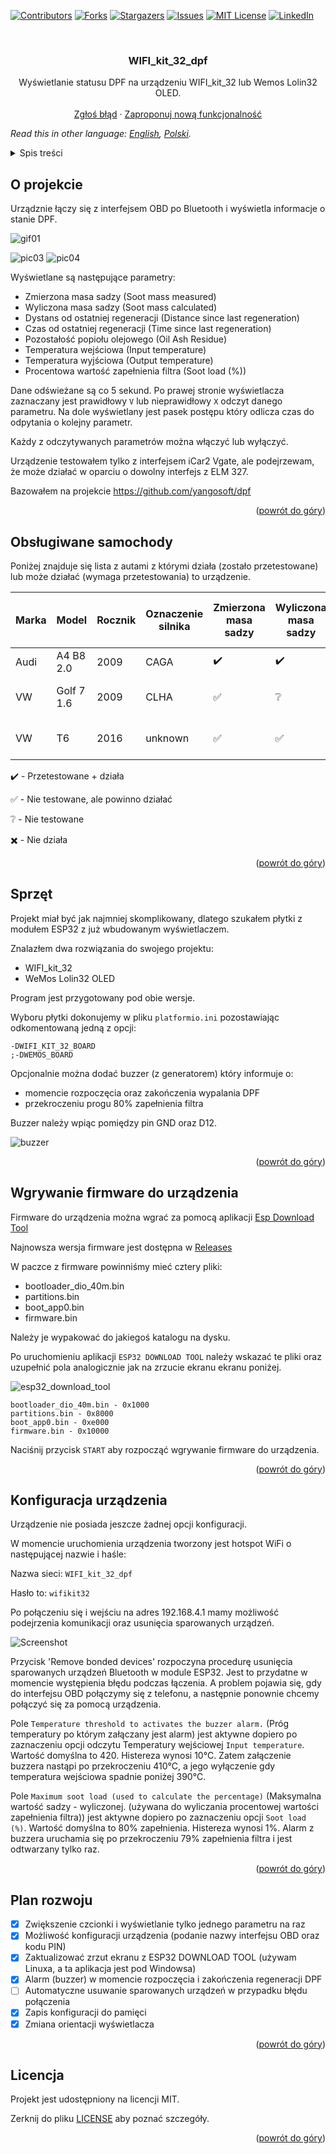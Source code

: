 <div id="top"></div>

[![Contributors][contributors-shield]][contributors-url]
[![Forks][forks-shield]][forks-url]
[![Stargazers][stars-shield]][stars-url]
[![Issues][issues-shield]][issues-url]
[![MIT License][license-shield]][license-url]
[![LinkedIn][linkedin-shield]][linkedin-url]

<br />
<div align="center">

<h3 align="center">WIFI_kit_32_dpf</h3>

  <p align="center">
    Wyświetlanie statusu DPF na urządzeniu WIFI_kit_32 lub Wemos Lolin32 OLED.
    <br />
    <br />
    <a href="https://github.com/blizniukp/WIFI_kit_32_dpf/issues">Zgłoś błąd</a>
    ·
    <a href="https://github.com/blizniukp/WIFI_kit_32_dpf/issues">Zaproponuj nową funkcjonalność</a>
  </p>
</div>

*Read this in other language: [English](README.md), [Polski](README.pl.md).*

<details>
  <summary>Spis treści</summary>
  <ol>
    <li><a href="#o-projekcie">O projekcie</a></li>
    <li><a href="#obslugiwane-samochody">Obsługiwane samochody</a></li>
    <li><a href="#sprzęt">Sprzęt</a></li>
    <li><a href="#wgrywanie-firmware-do-urządzenia">Wgrywanie firmware do urządzenia</a></li>
    <li><a href="#konfiguracja-urządzenia">Konfiguracja urządzenia</a></li>
    <li><a href="#plan-rozwoju">Plan rozwoju</a></li>
    <li><a href="#licencja">Licencja</a></li>
  </ol>
</details>

<!-- ABOUT THE PROJECT -->
## O projekcie

Urządznie łączy się z interfejsem OBD po Bluetooth i wyświetla informacje o stanie DPF.

![gif01](/docs/gif01.gif)

![pic03](/docs/pic03.png)
![pic04](/docs/pic04.png)

Wyświetlane są następujące parametry:

* Zmierzona masa sadzy (Soot mass measured)
* Wyliczona masa sadzy (Soot mass calculated)
* Dystans od ostatniej regeneracji (Distance since last regeneration)
* Czas od ostatniej regeneracji (Time since last regeneration)
* Pozostałość popiołu olejowego (Oil Ash Residue)
* Temperatura wejściowa (Input temperature)
* Temperatura wyjściowa (Output temperature)
* Procentowa wartość zapełnienia filtra (Soot load (%))


Dane odświeżane są co 5 sekund. Po prawej stronie wyświetlacza zaznaczany jest prawidłowy `V` lub nieprawidłowy `X` odczyt danego parametru.
Na dole wyświetlany jest pasek postępu który odlicza czas do odpytania o kolejny parametr.

Każdy z odczytywanych parametrów można włączyć lub wyłączyć.

Urządzenie testowałem tylko z interfejsem iCar2 Vgate, ale podejrzewam, że może działać w oparciu o dowolny interfejs z ELM 327.

Bazowałem na projekcie https://github.com/yangosoft/dpf

<p align="right">(<a href="#top">powrót do góry</a>)</p>

## Obsługiwane samochody

Poniżej znajduje się lista z autami z którymi działa (zostało przetestowane) lub może działać (wymaga przetestowania) to urządzenie.

|  Marka |  Model      | Rocznik | Oznaczenie silnika | Zmierzona masa sadzy | Wyliczona masa sadzy | Dystans od ostatniej regeneracji | Czas od ostatniej regeneracji | Temperatura wejściowa | Temperatura wyjściowa | Pozostałość popiołu olejowego    | Procentowa wartość zapełnienia filtra (%)      |  Link         |
| ------ | ----------- | ------  | ------------------ | -------------------- | -------------------- | ----------------------------- | --------------------- | -----------------  | ------------------ | ---------------    | -------------      | ------------- |
|  Audi  |  A4 B8 2.0  |  2009   |       CAGA         | :heavy_check_mark:   | :heavy_check_mark:   | :heavy_check_mark:            | :heavy_check_mark:    | :heavy_check_mark: | :heavy_check_mark: | :heavy_check_mark: | :heavy_check_mark: |     -         |
|  VW    |  Golf 7 1.6 |  2009   |       CLHA         | :white_check_mark:   | :grey_question:      | :grey_question:               | :grey_question:       | :grey_question:    | :grey_question:    | :white_check_mark: | :white_check_mark: | https://forums.tdiclub.com/index.php?threads/reading-soot-level-with-torque.464119/page-5 |
|  VW    |  T6         |  2016   |      unknown       | :white_check_mark:   | :white_check_mark:   | :white_check_mark:            | :white_check_mark:    | :white_check_mark: | :white_check_mark: | :white_check_mark: | :white_check_mark: | https://www.t6forum.com/threads/vw-t6-custom-pid-codes-for-dpf.33964/ |


:heavy_check_mark: - Przetestowane + działa

:white_check_mark: - Nie testowane, ale powinno działać

:grey_question: - Nie testowane

:heavy_multiplication_x: - Nie działa

<p align="right">(<a href="#top">powrót do góry</a>)</p>

## Sprzęt

Projekt miał być jak najmniej skomplikowany, dlatego szukałem płytki z modułem ESP32 z już wbudowanym wyświetlaczem.

Znalazłem dwa rozwiązania do swojego projektu:
* WIFI_kit_32 
* WeMos Lolin32 OLED

Program jest przygotowany pod obie wersje.

Wyboru płytki dokonujemy w pliku `platformio.ini` pozostawiając odkomentowaną jedną z opcji:

```
-DWIFI_KIT_32_BOARD
;-DWEMOS_BOARD
```

Opcjonalnie można dodać buzzer (z generatorem) który informuje o:
- momencie rozpoczęcia oraz zakończenia wypalania DPF
- przekroczeniu progu 80% zapełnienia filtra

Buzzer należy wpiąc pomiędzy pin GND oraz D12.

![buzzer](/docs/buzzer.png)

<p align="right">(<a href="#top">powrót do góry</a>)</p>

## Wgrywanie firmware do urządzenia

Firmware do urządzenia można wgrać za pomocą aplikacji [Esp Download Tool](https://www.espressif.com/en/support/download/other-tools)


Najnowsza wersja firmware jest dostępna w [Releases](https://github.com/blizniukp/WIFI_kit_32_dpf/releases)


W paczce z firmware powinniśmy mieć cztery pliki:
- bootloader_dio_40m.bin
- partitions.bin
- boot_app0.bin
- firmware.bin

Należy je wypakować do jakiegoś katalogu na dysku.

Po uruchomieniu aplikacji `ESP32 DOWNLOAD TOOL` należy wskazać te pliki oraz uzupełnić pola analogicznie jak na zrzucie ekranu ekranu poniżej.

![esp32_download_tool](/docs/esp32_download_tool.png)

```
bootloader_dio_40m.bin - 0x1000
partitions.bin - 0x8000
boot_app0.bin - 0xe000
firmware.bin - 0x10000
```

Naciśnij przycisk `START` aby rozpocząć wgrywanie firmware do urządzenia.

<p align="right">(<a href="#top">powrót do góry</a>)</p>


## Konfiguracja urządzenia

Urządzenie nie posiada jeszcze żadnej opcji konfiguracji.

W momencie uruchomienia urządzenia tworzony jest hotspot WiFi o następującej nazwie i haśle:

Nazwa sieci: `WIFI_kit_32_dpf`

Hasło to: `wifikit32`

Po połączeniu się i wejściu na adres 192.168.4.1 mamy możliwość podejrzenia komunikacji oraz usunięcia sparowanych urządzeń.

![Screenshot](docs/esp_website.jpg)


Przycisk 'Remove bonded devices' rozpoczyna procedurę usunięcia sparowanych urządzeń Bluetooth w module ESP32.
Jest to przydatne w momencie występienia błędu podczas łączenia. A problem pojawia się, gdy do interfejsu OBD połączymy się z telefonu, a następnie ponownie chcemy połączyć się za pomocą urządzenia.

Pole `Temperature threshold to activates the buzzer alarm.` (Próg temperatury po którym załączany jest alarm) jest aktywne dopiero po zaznaczeniu opcji odczytu Temperatury wejściowej `Input temperature`.
Wartość domyślna to 420. Histereza wynosi 10°C. Zatem załączenie buzzera nastąpi po przekroczeniu 410°C, a jego wyłączenie gdy temperatura wejściowa spadnie poniżej 390°C.

Pole `Maximum soot load (used to calculate the percentage)` (Maksymalna wartość sadzy - wyliczonej. (używana do wyliczania procentowej wartości zapełnienia filtra)) jest aktywne dopiero po zaznaczeniu opcji `Soot load (%)`. Wartość domyślna to 80% zapełnienia. Histereza wynosi 1%.
Alarm z buzzera uruchamia się po przekroczeniu 79% zapełnienia filtra i jest odtwarzany tylko raz.

<p align="right">(<a href="#top">powrót do góry</a>)</p>

## Plan rozwoju

- [x] Zwiększenie czcionki i wyświetlanie tylko jednego parametru na raz
- [x] Możliwość konfiguracji urządzenia (podanie nazwy interfejsu OBD oraz kodu PIN)
- [x] Zaktualizować zrzut ekranu z ESP32 DOWNLOAD TOOL (używam Linuxa, a ta aplikacja jest pod Windowsa)
- [x] Alarm (buzzer) w momencie rozpoczęcia i zakończenia regeneracji DPF
- [ ] Automatyczne usuwanie sparowanych urządzeń w przypadku błędu połączenia
- [x] Zapis konfiguracji do pamięci
- [x] Zmiana orientacji wyświetlacza

<p align="right">(<a href="#top">powrót do góry</a>)</p>

## Licencja

Projekt jest udostępniony na licencji MIT. 

Zerknij do pliku [LICENSE](LICENSE) aby poznać szczegóły.

<p align="right">(<a href="#top">powrót do góry</a>)</p>


<!-- MARKDOWN LINKS & IMAGES -->
<!-- https://www.markdownguide.org/basic-syntax/#reference-style-links -->
[contributors-shield]: https://img.shields.io/github/contributors/blizniukp/WIFI_kit_32_dpf.svg?style=for-the-badge
[contributors-url]: https://github.com/blizniukp/WIFI_kit_32_dpf/graphs/contributors
[forks-shield]: https://img.shields.io/github/forks/blizniukp/WIFI_kit_32_dpf.svg?style=for-the-badge
[forks-url]: https://github.com/blizniukp/WIFI_kit_32_dpf/network/members
[stars-shield]: https://img.shields.io/github/stars/blizniukp/WIFI_kit_32_dpf.svg?style=for-the-badge
[stars-url]: https://github.com/blizniukp/WIFI_kit_32_dpf/stargazers
[issues-shield]: https://img.shields.io/github/issues/blizniukp/WIFI_kit_32_dpf.svg?style=for-the-badge
[issues-url]: https://github.com/blizniukp/WIFI_kit_32_dpf/issues
[license-shield]: https://img.shields.io/github/license/blizniukp/WIFI_kit_32_dpf.svg?style=for-the-badge
[license-url]: https://github.com/blizniukp/WIFI_kit_32_dpf/blob/master/LICENSE
[linkedin-shield]: https://img.shields.io/badge/-LinkedIn-black.svg?style=for-the-badge&logo=linkedin&colorB=555
[linkedin-url]: https://linkedin.com/in/paweł-bliźniuk-433535183
[product-screenshot]: images/screenshot.png
